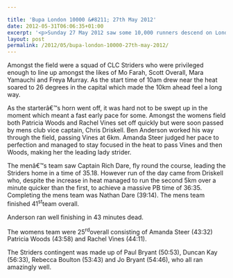 ```yaml
---

title: 'Bupa London 10000 &#8211; 27th May 2012'
date: 2012-05-31T06:06:35+01:00
excerpt: '<p>Sunday 27 May 2012 saw some 10,000 runners descend on London for the Bupa London 10km which incorporated the UKA 10,000m Championships. </p>'
layout: post
permalink: /2012/05/bupa-london-10000-27th-may-2012/
---
```

Amongst the field were a squad of CLC Striders who were privileged enough to line up amongst the likes of Mo Farah, Scott Overall, Mara Yamauchi and Freya Murray. As the start time of 10am drew near the heat soared to 26 degrees in the capital which made the 10km ahead feel a long way.

As the starterâ€™s horn went off, it was hard not to be swept up in the moment which meant a fast early pace for some. Amongst the womens field both Patricia Woods and Rachel Vines set off quickly but were soon passed by mens club vice captain, Chris Driskell. Ben Anderson worked his way through the field, passing Vines at 6km. Amanda Steer judged her pace to perfection and managed to stay focused in the heat to pass Vines and then Woods, making her the leading lady strider.

The menâ€™s team saw Captain Rich Dare, fly round the course, leading the Striders home in a time of 35.18. However run of the day came from Driskell who, despite the increase in heat managed to run the second 5km over a minute quicker than the first, to achieve a massive PB time of 36:35. Completing the mens team was Nathan Dare (39:14). The mens team finished 41<sup>st</sup>team overall.

Anderson ran well finishing in 43 minutes dead.

The womens team were 25<sup>rd</sup>overall consisting of Amanda Steer (43:32) Patricia Woods (43:58) and Rachel Vines (44:11).

The Striders contingent was made up of Paul Bryant (50:53), Duncan Kay (56:33), Rebecca Boulton (53:43) and Jo Bryant (54:46), who all ran amazingly well.